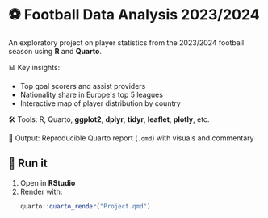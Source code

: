 # ⚽ Football Data Analysis 2023/2024

An exploratory project on player statistics from the 2023/2024 football season using **R** and **Quarto**.

📊 Key insights:
- Top goal scorers and assist providers
- Nationality share in Europe's top 5 leagues
- Interactive map of player distribution by country

🛠️ Tools: R, Quarto, **ggplot2**, **dplyr**, **tidyr**, **leaflet**, **plotly**, etc.

📁 Output: Reproducible Quarto report (`.qmd`) with visuals and commentary

## 🚀 Run it

1. Open in **RStudio**
2. Render with:
   ```r
   quarto::quarto_render("Project.qmd")


